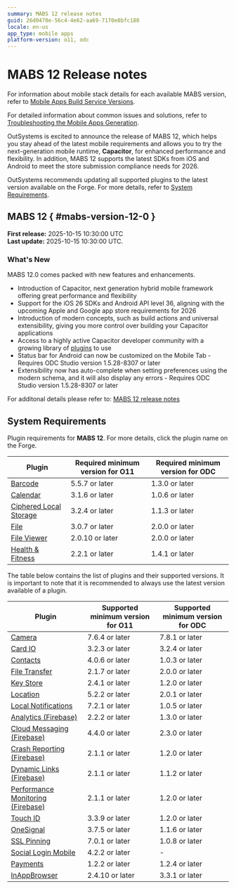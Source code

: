 ```yaml
---
summary: MABS 12 release notes
guid: 26d0470e-56c4-4e62-aa69-7170e8bfc180
locale: en-us
app_type: mobile apps
platform-version: o11, odc
---
```


# MABS 12 Release notes

<div class="info" markdown="1">

For information about mobile stack details for each available MABS version, refer to [Mobile Apps Build Service Versions](mabs-versions.md).

For detailed information about common issues and solutions, refer to [Troubleshooting the Mobile Apps Generation](../../troubleshooting/application-development/troubleshoot-mobile-apps-generation.md).

</div>

OutSystems is excited to announce the release of MABS 12, which helps you stay ahead of the latest mobile requirements and allows you to try the next-generation mobile runtime, **Capacitor**, for enhanced performance and flexibility. In addition, MABS 12 supports the latest SDKs from iOS and Android to meet the store submission compliance needs for 2026. 


<div class="warning" markdown="1">

OutSystems recommends updating all supported plugins to the latest version available on the Forge. For more details, refer to [System Requirements](#system-requirements).

</div>

## MABS 12 { #mabs-version-12-0 }

<div class="info" markdown="1">

**First release:** 2025-10-15 10:30:00 UTC<br />
**Last update:** 2025-10-15 10:30:00 UTC.

</div>

### What's New

MABS 12.0 comes packed with new features and enhancements.

- Introduction of Capacitor, next generation hybrid mobile framework offering great performance and flexibility
- Support for the iOS 26 SDKs and Android API level 36, aligning with the upcoming Apple and Google app store requirements for 2026
- Introduction of modern concepts, such as build actions and universal extensibility, giving you more control over building your Capacitor applications
- Access to a highly active Capacitor developer community with a growing library of [plugins](https://capacitorjs.com/docs/plugins) to use
- Status bar for Android can now be customized on the Mobile Tab - Requires ODC Studio version 1.5.28-8307 or later
- Extensibility now has auto-complete when setting preferences using the modern schema, and it will also display any errors - Requires ODC Studio version 1.5.28-8307 or later

For additonal details please refer to: [MABS 12 release notes](../../release-notes/mabs/12/12.0/12.0.md)

## System Requirements

Plugin requirements for **MABS 12**. For more details, click the plugin name on the Forge.

|Plugin|Required minimum version for O11|Required minimum version for ODC|
|---|---|---|
|[Barcode](https://www.outsystems.com/forge/component-versions/1403)|5.5.7 or later|1.3.0 or later|
|[Calendar](https://www.outsystems.com/forge/component-versions/1566)|3.1.6 or later|1.0.6 or later|
|[Ciphered Local Storage](https://www.outsystems.com/forge/component-versions/1500)|3.2.4 or later|1.1.3 or later|
|[File](https://www.outsystems.com/forge/component-versions/1633)|3.0.7 or later|2.0.0 or later|
|[File Viewer](https://www.outsystems.com/forge/component-versions/1606)|2.0.10 or later|2.0.0 or later|
|[Health & Fitness](https://www.outsystems.com/forge/component-versions/11715)|2.2.1 or later|1.4.1 or later|

The table below contains the list of plugins and their supported versions. It is important to note that it is recommended to always use the latest version available of a plugin.

|Plugin|Supported minimum version for O11|Supported minimum version for ODC|
|---|---|---|
|[Camera](https://www.outsystems.com/forge/component-versions/1390)|7.6.4 or later|7.8.1 or later|
|[Card IO](https://www.outsystems.com/forge/component-versions/1438)|3.2.3 or later| 3.2.4 or later|
|[Contacts](https://www.outsystems.com/forge/component-versions/1394)|4.0.6 or later|1.0.3 or later|
|[File Transfer](https://www.outsystems.com/forge/component-versions/1409)|2.1.7 or later|2.0.0 or later|
|[Key Store](https://www.outsystems.com/forge/component-versions/1550)|2.4.1 or later|1.2.0 or later|
|[Location](https://www.outsystems.com/forge/component-overview/1395/location-plugin)|5.2.2 or later|2.0.1 or later|
|[Local Notifications](https://www.outsystems.com/forge/component-overview/1541/local-notifications-plugin)|7.2.1 or later|1.0.5 or later|
|[Analytics (Firebase)](https://www.outsystems.com/forge/component-versions/10704)|2.2.2 or later|1.3.0 or later|
|[Cloud Messaging (Firebase)](https://www.outsystems.com/forge/component-versions/12174)|4.4.0 or later|2.3.0 or later|
|[Crash Reporting (Firebase)](https://www.outsystems.com/forge/component-versions/10705)|2.1.1 or later|1.2.0 or later|
|[Dynamic Links (Firebase)](https://www.outsystems.com/forge/component-versions/10988)|2.1.1 or later|1.1.2 or later|
|[Performance Monitoring (Firebase)](https://www.outsystems.com/forge/component-versions/10706)|2.1.1 or later|1.2.0 or later|
|[Touch ID](https://www.outsystems.com/forge/component-versions/1431)|3.3.9 or later|1.2.0 or later|
|[OneSignal](https://www.outsystems.com/forge/component-versions/2119)|3.7.5 or later|1.1.6 or later|
|[SSL Pinning](https://www.outsystems.com/forge/component-versions/1873)|7.0.1 or later|1.0.8 or later|
|[Social Login Mobile](https://www.outsystems.com/forge/component-versions/7895)|4.2.2 or later|-|
|[Payments](https://www.outsystems.com/forge/component-versions/13678)|1.2.2 or later|1.2.4 or later|
|[InAppBrowser](https://www.outsystems.com/forge/component-versions/1558)|2.4.10 or later|3.3.1 or later|